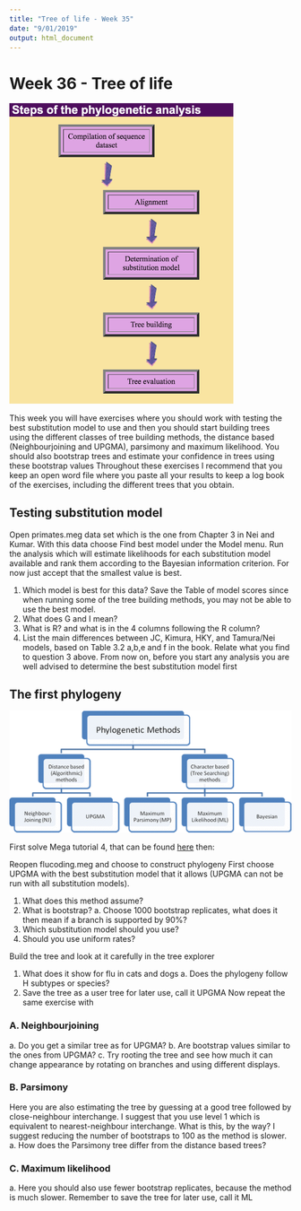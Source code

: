 ```yaml
---
title: "Tree of life - Week 35"
date: "9/01/2019"
output: html_document
---
```



# Week 36 - Tree of life

<img src="image_week36.png" width="400">



This week you will have exercises where you should work with testing the best substitution model to use and then you should start building trees using the different classes of tree building methods, the distance based (Neighbourjoining and UPGMA), parsimony and maximum likelihood. You should also bootstrap trees and estimate your confidence in trees using these bootstrap values
Throughout these exercises I recommend that you keep an open word file where you paste all your results to keep a log book of the exercises, including the different trees that you obtain.

## Testing substitution model
Open primates.meg data set which is the one from Chapter 3 in Nei and Kumar. With this data choose Find best model under the Model menu. Run the analysis which will estimate likelihoods for each substitution model available and rank them according to the Bayesian information criterion. For now just accept that the smallest value is best.
1.    Which model is best for this data? Save the Table of model scores since when running some of the tree building methods, you may not be able to use the best model.
2.    What does G and I mean?
3.    What is R? and what is in the 4 columns following the R column?
4.    List the main differences between  JC, Kimura, HKY, and Tamura/Nei models, based on Table 3.2 a,b,e and f in the book. Relate what you find to question 3 above.
From now on, before you start any analysis you are well advised to determine the best substitution model first

## The first phylogeny
![Tree building algorithms](image2_week36.gif)



First solve Mega tutorial 4, that can be found [here](https://www.dropbox.com/s/g47okbhljlov2e5/Mega%20tutorial%204.docx?dl=0) then:

Reopen flucoding.meg and choose to construct phylogeny
First choose UPGMA with the best substitution model that it allows (UPGMA can not be run with all substitution models).
1.    What does this method assume?
2.    What is bootstrap?
    a.    Choose 1000 bootstrap replicates, what does it then mean if a branch is supported by 90%?
3.    Which substitution model should you use?
4.    Should you use uniform rates?

Build the tree and look at it carefully in the tree explorer

1.    What does it show for flu in cats and dogs
    a.    Does the phylogeny follow H subtypes or species?
2.    Save the tree as a user tree for later use, call it UPGMA
Now repeat the same exercise with

### A.    **Neighbourjoining**
a.    Do you get a similar tree as for UPGMA?
b.    Are bootstrap values similar to the ones from UPGMA?
c.    Try rooting the tree and see how much it can change appearance by rotating on branches and using different displays.

### B.    **Parsimony**
Here you are also estimating the tree by guessing at a good tree followed by close-neighbour interchange. I suggest that you use level 1 which is equivalent to nearest-neighbour interchange. What is this, by the way? I suggest reducing the number of bootstraps to 100 as the method is slower.
a.    How does the Parsimony tree differ from the distance based trees?

### C.    **Maximum likelihood**
a.    Here you should also use fewer bootstrap replicates, because the method is much slower. Remember to save the tree for later use, call it ML
